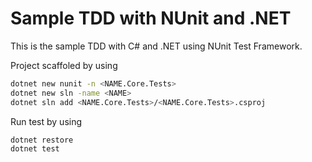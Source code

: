 # Sample TDD with NUnit and .NET
This is the sample TDD with C# and .NET using NUnit Test Framework.

Project scaffoled by using

```bash
dotnet new nunit -n <NAME.Core.Tests>
dotnet new sln -name <NAME>
dotnet sln add <NAME.Core.Tests>/<NAME.Core.Tests>.csproj
```

Run test by using

```bash
dotnet restore
dotnet test
```